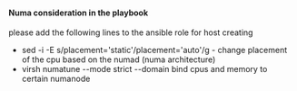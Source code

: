 #### Numa consideration in the playbook

please add the following lines to the ansible role for host creating

- sed -i -E s/placement\=\'static\'/placement\=\'auto\'/g <fqdn> - change placement of the cpu based on the numad (numa architecture)
- virsh numatune --mode strict --domain <fqdn> bind cpus and memory to certain numanode


